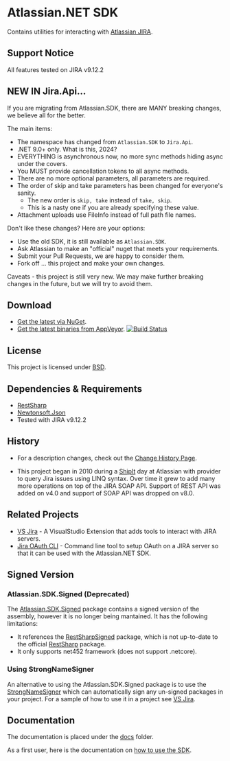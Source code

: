 # Atlassian.NET SDK

Contains utilities for interacting with  [Atlassian JIRA](http://www.atlassian.com/software/jira).

## Support Notice

All features tested on JIRA v9.12.2

## NEW IN Jira.Api...

If you are migrating from Atlassian.SDK, there are MANY breaking changes, we believe all for the better.

The main items:

* The namespace has changed from `Atlassian.SDK` to `Jira.Api`.
* .NET 9.0+ only.  What is this, 2024?
* EVERYTHING is asynchronous now, no more sync methods hiding async under the covers.
* You MUST provide cancellation tokens to all async methods.
* There are no more optional parameters, all parameters are required.
* The order of skip and take parameters has been changed for everyone's sanity.
	- The new order is `skip, take` instead of `take, skip`.
	- This is a nasty one if you are already specifying these value.
* Attachment uploads use FileInfo instead of full path file names.

Don't like these changes? Here are your options:

* Use the old SDK, it is still available as `Atlassian.SDK`.
* Ask Atlassian to make an "official" nuget that meets your requirements.
* Submit your Pull Requests, we are happy to consider them.
* Fork off ... this project and make your own changes.

Caveats - this project is still very new.  We may make further breaking changes in the future, but we will try to avoid them.

## Download

- [Get the latest via NuGet](http://nuget.org/List/Packages/Atlassian.SDK).
- [Get the latest binaries from AppVeyor](https://ci.appveyor.com/project/farmas/atlassian-net-sdk/history).
  [![Build Status](https://ci.appveyor.com/api/projects/status/bitbucket/farmas/atlassian.net-sdk?branch=release&amp;svg=true)](https://ci.appveyor.com/project/farmas/atlassian-net-sdk)

## License

This project is licensed under  [BSD](/LICENSE.md).

## Dependencies & Requirements

- [RestSharp](https://www.nuget.org/packages/RestSharp)
- [Newtonsoft.Json](https://www.nuget.org/packages/Newtonsoft.Json)
- Tested with JIRA v9.12.2

## History

- For a description changes, check out the [Change History Page](/docs/change-history.md).

- This project began in 2010 during a [ShipIt](https://www.atlassian.com/company/shipit) day at Atlassian with provider
  to query Jira issues using LINQ syntax. Over time it grew to add many more operations on top of the JIRA SOAP API.
  Support of REST API was added on v4.0 and support of SOAP API was dropped on v8.0.

## Related Projects

- [VS Jira](https://bitbucket.org/farmas/vsjira) - A VisualStudio Extension that adds tools to interact with JIRA
servers.
- [Jira OAuth CLI](https://bitbucket.org/farmas/atlassian.net-jira-oauth-cli) - Command line tool to setup OAuth on a JIRA server so that it can be used with the Atlassian.NET SDK.

## Signed Version

### Atlassian.SDK.Signed (Deprecated)

The [Atlassian.SDK.Signed](https://www.nuget.org/packages/Atlassian.SDK.Signed/) package contains a signed version of
the assembly, however it is no longer being mantained. It has the following limitations:

- It references the  [RestSharpSigned](https://www.nuget.org/packages/RestSharpSigned) package, which is not up-to-date
  to the official  [RestSharp](https://www.nuget.org/packages/RestSharpSigned) package.
- It only supports net452 framework (does not support .netcore).

### Using StrongNameSigner

An alternative to using the Atlassian.SDK.Signed package is to use the [StrongNameSigner](https://www.nuget.org/packages/Brutal.Dev.StrongNameSigner) which can automatically sign any un-signed packages in your project. For a sample of how to use it in a project see [VS Jira](https://bitbucket.org/farmas/vsjira).

## Documentation

The documentation is placed under the [docs](/docs) folder.

As a first user, here is the documentation on [how to use the SDK](/docs/how-to-use-the-sdk.md).
